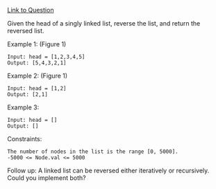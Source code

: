 [Link to Question](https://leetcode.com/explore/interview/card/top-interview-questions-easy/93/linked-list/560/)



Given the head of a singly linked list, reverse the list, and return the reversed list.

 

Example 1:
(Figure 1)
```
Input: head = [1,2,3,4,5]
Output: [5,4,3,2,1]
```
Example 2:
(Figure 1)
```
Input: head = [1,2]
Output: [2,1]
```
Example 3:
```
Input: head = []
Output: []
 ```

Constraints:
```
The number of nodes in the list is the range [0, 5000].
-5000 <= Node.val <= 5000
 ```

Follow up: A linked list can be reversed either iteratively or recursively. Could you implement both?
